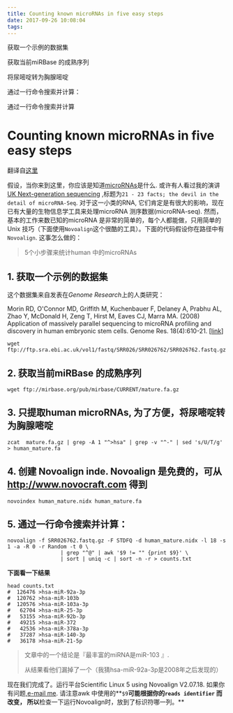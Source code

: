 ```yaml
---
title: Counting known microRNAs in five easy steps
date: 2017-09-26 10:08:04
tags:
---
```




获取一个示例的数据集

获取当前miRBase 的成熟序列

将尿嘧啶转为胸腺嘧啶

通过一行命令搜索并计算：

通过一行命令搜索并计算

<!--more-->



# Counting known microRNAs in five easy steps

翻译自[这里](http://www.ark-genomics.org/events-online-training/counting-known-micrornas-five-easy-steps)

假设，当你来到这里，你应该是知道[microRNAs](https://en.wikipedia.org/wiki/MicroRNA)是什么. 或许有人看过我的演讲[UK Next-generation sequencing](http://www.nottingham.ac.uk/deepseq/documents/ngs2011finalagenda.pdf) ,标题为`21 ‐ 23 facts; the devil in the detail of microRNA‐Seq`.  对于这一小类的RNA, 它们肯定是有很大的影响，现在已有大量的生物信息学工具来处理microRNA 测序数据(microRNA-seq). 然而，基本的工作来数已知的microRNA 是非常的简单的，每个人都能做，只用简单的Unix 技巧（下面使用`Novoalign`这个很酷的工具）。下面的代码假设你在路径中有`Novoalign`. 这事怎么做的：

> 5个小步骤来统计human 中的microRNAs

## 1. 获取一个示例的数据集

这个数据集来自发表在*Genome Research*上的人类研究：

Morin RD, O'Connor MD, Griffith M, Kuchenbauer F, Delaney A, Prabhu AL, Zhao Y, McDonald H, Zeng T, Hirst M, Eaves CJ, Marra MA. (2008) Application of massively parallel sequencing to microRNA profiling and discovery in human embryonic stem cells. Genome Res. 18(4):610-21. [[link](http://genome.cshlp.org/content/18/4/610.abstract)]

```shell
wget ftp://ftp.sra.ebi.ac.uk/vol1/fastq/SRR026/SRR026762/SRR026762.fastq.gz
```

## 2. 获取当前miRBase 的成熟序列

```shell
wget ftp://mirbase.org/pub/mirbase/CURRENT/mature.fa.gz
```

## 3. 只提取human microRNAs, 为了方便，将**尿嘧啶转为胸腺嘧啶**

```shell
zcat  mature.fa.gz | grep -A 1 "^>hsa" | grep -v "^-" | sed 's/U/T/g' > human_mature.fa
```

## 4. 创建 Novoalign inde. Novoalign 是免费的，可从<http://www.novocraft.com> 得到

```shell
novoindex human_mature.nidx human_mature.fa
```

## 5. 通过一行命令搜索并计算：

```shell
novoalign -f SRR026762.fastq.gz -F STDFQ -d human_mature.nidx -l 18 -s 1 -a -R 0 -r Random -t 0 \
                 | grep "^@" | awk '$9 != "" {print $9}' \
                 | sort | uniq -c | sort -n -r > counts.txt
```

**下面看一下结果**

```
head counts.txt
#  126476 >hsa-miR-92a-3p
#  120762 >hsa-miR-103b
#  120576 >hsa-miR-103a-3p
#   62704 >hsa-miR-25-3p
#   53155 >hsa-miR-92b-3p
#   49215 >hsa-miR-372
#   42536 >hsa-miR-378a-3p
#   37287 >hsa-miR-140-3p
#   36178 >hsa-miR-21-5p
```

> 文章中的一个结论是『最丰富的miRNA是miR-103 』.
>
> 从结果看他们漏掉了一个（我猜hsa-miR-92a-3p是2008年之后发现的）

现在我们完成了。运行平台Scientific Linux 5 using Novoalign V2.07.18. 如果你有问题,[e-mail me](mick.watson@roslin.ed.ac.uk). 请注意awk 中使用的**`$9`**可能根据你的`reads identifier` 而改变， 所以**检查一下运行Novoalign时，放到了标识符哪一列。**